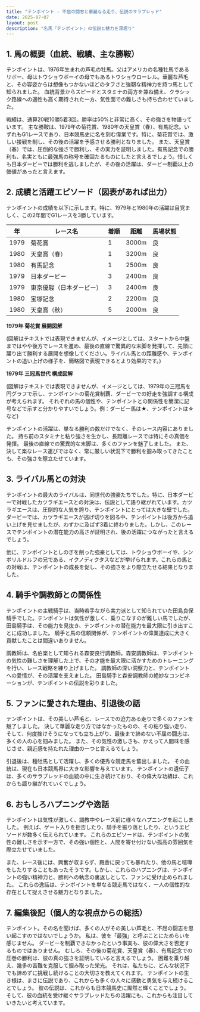 ```yaml
---
title: "テンポイント - 不屈の闘志と華麗なる走り、伝説のサラブレッド"
date: 2025-07-07
layout: post
description: "名馬『テンポイント』の伝説と魅力を深堀り"
---
```


## 1. 馬の概要（血統、戦績、主な勝鞍）

テンポイントは、1976年生まれの芦毛の牡馬。父はアメリカの名種牡馬であるリボー、母はトウショウボーイの母でもあるトウショウローレル。華麗な芦毛と、その容姿からは想像もつかないほどのタフさと強靭な精神力を持つ馬として知られました。  血統背景からスピードとスタミナの両方を兼ね備え、クラシック路線への適性も高く期待された一方、気性面での難しさも持ち合わせていました。

戦績は、通算20戦10勝5着3回。勝率は50%と非常に高く、その強さを物語っています。  主な勝鞍は、1979年の菊花賞、1980年の天皇賞（春）、有馬記念。いずれもG1レースであり、日本競馬史に名を刻む偉業です。特に、菊花賞では、激しい接戦を制し、その後の活躍を予感させる勝利となりました。  また、天皇賞（春）では、圧倒的な強さで勝利し、その実力を証明しました。有馬記念での勝利も、名実ともに最強馬の称号を確固たるものにしたと言えるでしょう。惜しくも日本ダービーでは勝利を逃しましたが、その後の活躍は、ダービー制覇以上の価値があったと言えます。


## 2. 成績と活躍エピソード（図表があれば出力）

テンポイントの成績を以下に示します。特に、1979年と1980年の活躍は目覚ましく、この2年間でG1レースを3勝しています。

| 年 | レース名             | 着順 | 距離 | 馬場状態 |
|---|----------------------|-----|-----|---------|
| 1979 | 菊花賞               | 1   | 3000m| 良      |
| 1980 | 天皇賞（春）           | 1   | 3200m| 良      |
| 1980 | 有馬記念             | 1   | 2500m| 良      |
| 1979 | 日本ダービー           | 3   | 2400m| 良      |
| 1979 | 東京優駿（日本ダービー）| 3   | 2400m| 良      |
| 1980 | 宝塚記念             | 2   | 2200m| 良      |
| 1980 | 天皇賞（秋）           | 5   | 2000m| 良      |


**1979年 菊花賞 展開図解**

(図解はテキストでは表現できませんが、イメージとしては、スタートから中盤まではやや後方でレースを進め、最後の直線で驚異的な末脚を発揮して、先頭に躍り出て勝利する展開を想像してください。ライバル馬との距離感や、テンポイントの追い上げの様子を、簡略図で表現できるとより効果的です。)

**1979年 三冠馬世代 構成図解**

(図解はテキストでは表現できませんが、イメージとしては、1979年の三冠馬を円グラフで示し、テンポイントの菊花賞制覇、ダービーでの好走を強調する構成が考えられます。  それぞれの馬の個性や、テンポイントとの関係性を簡潔に記号などで示すと分かりやすいでしょう。例：ダービー馬は★、テンポイントは☆など)


テンポイントの活躍は、単なる勝利の数だけでなく、そのレース内容にありました。  持ち前のスタミナと粘り強さを生かし、長距離レースでは特にその真価を発揮。  最後の直線での驚異的な末脚は、多くのファンを魅了しました。  また、決して楽なレース運びではなく、常に厳しい状況下で勝利を掴み取ってきたことも、その強さを際立たせています。


## 3. ライバル馬との対決

テンポイントの最大のライバルは、同世代の強豪たちでした。特に、日本ダービーで対戦したカツラギエースとの対決は、伝説として語り継がれています。カツラギエースは、圧倒的な人気を誇り、テンポイントにとっては大きな壁でした。ダービーでは、カツラギエースが逃げ切りを図る中、テンポイントは後方から追い上げを見せましたが、わずかに及ばず3着に終わりました。しかし、このレースでテンポイントの潜在能力の高さが証明され、後の活躍につながったと言えるでしょう。

他に、テンポイントとしのぎを削った強豪としては、トウショウボーイや、シンボリルドルフの兄である、イクノディクタスなどが挙げられます。これらの馬との対戦は、テンポイントの成長を促し、その強さをより際立たせる結果となりました。


## 4. 騎手や調教師との関係性

テンポイントの主戦騎手は、当時若手ながら実力派として知られていた田島良保騎手でした。テンポイントは気性が激しく、乗りこなすのが難しい馬でしたが、田島騎手は、その能力を見抜き、テンポイントの潜在能力を最大限に引き出すことに成功しました。  騎手と馬の信頼関係が、テンポイントの偉業達成に大きく貢献したことは間違いありません。


調教師は、名伯楽として知られる森安良行調教師。森安調教師は、テンポイントの気性の難しさを理解した上で、その才能を最大限に活かすためのトレーニングを行い、レース戦略を練り上げました。  調教師の深い洞察力と、テンポイントへの愛情が、その活躍を支えました。  田島騎手と森安調教師の絶妙なコンビネーションが、テンポイントの伝説を彩りました。


## 5. ファンに愛された理由、引退後の話

テンポイントは、その美しい芦毛と、レースでの迫力ある走りで多くのファンを魅了しました。  決して華麗な走り方ではなかったものの、その粘り強い走り、そして、何度挫けそうになっても立ち上がり、最後まで諦めない不屈の闘志は、多くの人の心を掴みました。  また、その気性の激しさも、かえって人間味を感じさせ、親近感を持たれた理由の一つと言えるでしょう。

引退後は、種牡馬として活躍し、多くの優秀な競走馬を輩出しました。  その血統は、現在も日本競馬界に大きな影響を与えています。  テンポイントの遺伝子は、多くのサラブレッドの血統の中に生き続けており、その偉大な功績は、これからも語り継がれていくでしょう。


## 6. おもしろハプニングや逸話

テンポイントは気性が激しく、調教中やレース前に様々なハプニングを起こしました。  例えば、ゲート入りを拒否したり、騎手を振り落としたり、というエピソードが数多く伝えられています。  これらのエピソードは、テンポイントの気性の難しさを示す一方で、その強い個性と、人間を寄せ付けない孤高の雰囲気を際立たせていました。

また、レース後には、興奮が収まらず、厩舎に戻っても暴れたり、他の馬と喧嘩をしたりすることもあったそうです。しかし、これらのハプニングは、テンポイントの強い精神力と、勝利への執念の裏返しとして、ファンに受け止められました。  これらの逸話は、テンポイントを単なる競走馬ではなく、一人の個性的な存在として捉えさせる魅力となりました。


## 7. 編集後記（個人的な視点からの総括）

テンポイント。その名を聞けば、多くの人がその美しい芦毛と、不屈の闘志を思い起こすのではないでしょうか。  私は、彼を「最強」と呼ぶことにためらいを感じません。  ダービーを制覇できなかったという事実も、彼の偉大さを否定するものではありません。  むしろ、その後の菊花賞、天皇賞（春）、有馬記念での圧巻の勝利は、彼の真の強さを証明していると言えるでしょう。  困難を乗り越え、幾多の苦難を克服して掴み取った栄光。  それは、私たちに、どんな状況下でも諦めずに挑戦し続けることの大切さを教えてくれます。  テンポイントの生き様は、まさに伝説であり、これからも多くの人々に感動と勇気を与え続けることでしょう。  彼の伝説は、これからも日本競馬史に燦然と輝くことでしょう。  そして、彼の血統を受け継ぐサラブレッドたちの活躍にも、これからも注目していきたいと考えています。

